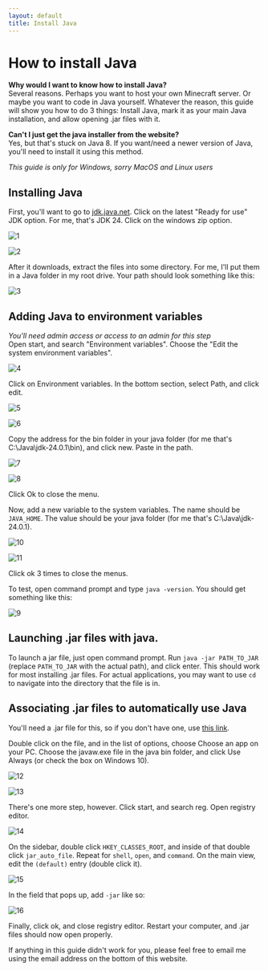```yaml
---
layout: default
title: Install Java
---
```

# How to install Java

**Why would I want to know how to install Java?**  
Several reasons. Perhaps you want to host your own Minecraft server. Or maybe you want to code in Java yourself. Whatever the reason, this guide will show you how to do 3 things: Install Java, mark it as your main Java installation, and allow opening .jar files with it.

**Can't I just get the java installer from the website?**  
Yes, but that's stuck on Java 8. If you want/need a newer version of Java, you'll need to install it using this method.

*This guide is only for Windows, sorry MacOS and Linux users*

## Installing Java
First, you'll want to go to [jdk.java.net](https://jdk.java.net). Click on the latest "Ready for use" JDK option. For me, that's JDK 24. Click on the windows zip option. 

![1](/images/java/1.png)  

![2](/images/java/2.png)

After it downloads, extract the files into some directory. For me, I'll put them in a Java folder in my root drive. Your path should look something like this:

![3](/images/java/3.png)

## Adding Java to environment variables
*You'll need admin access or access to an admin for this step*  
Open start, and search "Environment variables". Choose the "Edit the system environment variables".

![4](/images/java/4.png)

Click on Environment variables. In the bottom section, select Path, and click edit.

![5](/images/java/5.png)  

![6](/images/java/6.png)

Copy the address for the bin folder in your java folder (for me that's C:\Java\jdk-24.0.1\bin), and click new. Paste in the path.

![7](/images/java/7.png)  

![8](/images/java/8.png)

Click Ok to close the menu.

Now, add a new variable to the system variables. The name should be `JAVA_HOME`. The value should be your java folder (for me that's C:\Java\jdk-24.0.1). 

![10](/images/java/10.png)  

![11](/images/java/11.png)

Click ok 3 times to close the menus.

To test, open command prompt and type `java -version`. You should get something like this:

![9](/images/java/9.png)

## Launching .jar files with java.
To launch a jar file, just open command prompt. Run `java -jar PATH_TO_JAR` (replace `PATH_TO_JAR` with the actual path), and click enter. This should work for most installing .jar files. For actual applications, you may want to use `cd` to navigate into the directory that the file is in.

## Associating .jar files to automatically use Java
You'll need a .jar file for this, so if you don't have one, use [this link](https://maven.fabricmc.net/net/fabricmc/fabric-installer/1.0.3/fabric-installer-1.0.3.jar).

Double click on the file, and in the list of options, choose Choose an app on your PC. Choose the javaw.exe file in the java bin folder, and click Use Always (or check the box on Windows 10). 

![12](/images/java/12.png)  

![13](/images/java/13.png)

There's one more step, however. Click start, and search reg. Open registry editor.

![14](/images/java/14.png)

On the sidebar, double click `HKEY_CLASSES_ROOT`, and inside of that double click `jar_auto_file`. Repeat for `shell`, `open`, and `command`. On the main view, edit the `(default)` entry (double click it). 

![15](/images/java/15.png)

In the field that pops up, add `-jar` like so:

![16](/images/java/16.png)

Finally, click ok, and close registry editor. Restart your computer, and .jar files should now open properly.

If anything in this guide didn't work for you, please feel free to email me using the email address on the bottom of this website.